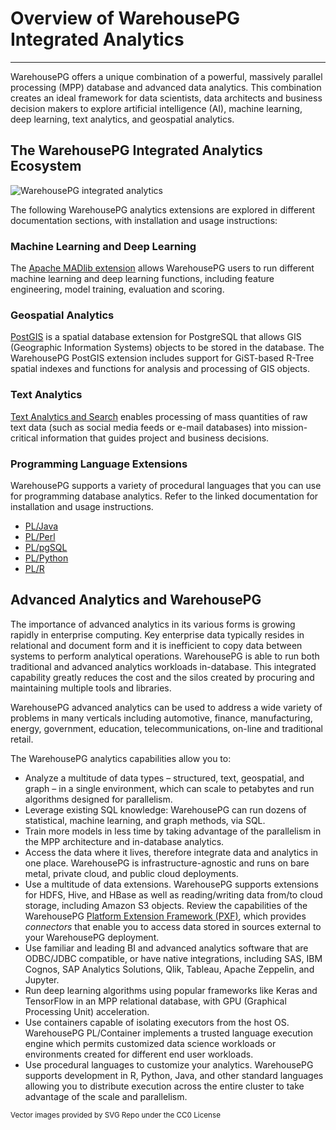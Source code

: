 # Overview of WarehousePG Integrated Analytics
---

WarehousePG offers a unique combination of a powerful, massively parallel processing \(MPP\) database and advanced data analytics. This combination creates an ideal framework for data scientists, data architects and business decision makers to explore artificial intelligence \(AI\), machine learning, deep learning, text analytics, and geospatial analytics.

## <a id="gp_ecosystem"></a>The WarehousePG Integrated Analytics Ecosystem


![WarehousePG integrated analytics](/whpg_integrated_analytics.png)

The following WarehousePG analytics extensions are explored in different documentation sections, with installation and usage instructions:

### <a id="section_c33_lv1_rqb"></a>Machine Learning and Deep Learning

The [Apache MADlib extension](madlib.html) allows WarehousePG users to run different machine learning and deep learning functions, including feature engineering, model training, evaluation and scoring.

### <a id="section_zd2_mv1_rqb"></a>Geospatial Analytics

[PostGIS](postGIS.html) is a spatial database extension for PostgreSQL that allows GIS \(Geographic Information Systems\) objects to be stored in the database. The WarehousePG PostGIS extension includes support for GiST-based R-Tree spatial indexes and functions for analysis and processing of GIS objects.

### <a id="text_analytics"></a>Text Analytics

[Text Analytics and Search](text.html) enables processing of mass quantities of raw text data \(such as social media feeds or e-mail databases\) into mission-critical information that guides project and business decisions. 

### <a id="pr_lang_and_ext"></a>Programming Language Extensions

WarehousePG supports a variety of procedural languages that you can use for programming database analytics. Refer to the linked documentation for installation and usage instructions.

-   [PL/Java](pl_java.html)
-   [PL/Perl](pl_perl.html)
-   [PL/pgSQL](pl_sql.html)
-   [PL/Python](pl_python.html)
-   [PL/R](pl_r.html)

## <a id="why_gp_analytics"></a>Advanced Analytics and WarehousePG

The importance of advanced analytics in its various forms is growing rapidly in enterprise computing. Key enterprise data typically resides in relational and document form and it is inefficient to copy data between systems to perform analytical operations. WarehousePG is able to run both traditional and advanced analytics workloads in-database. This integrated capability greatly reduces the cost and the silos created by procuring and maintaining multiple tools and libraries.

WarehousePG advanced analytics can be used to address a wide variety of problems in many verticals including automotive, finance, manufacturing, energy, government, education, telecommunications, on-line and traditional retail.

The WarehousePG analytics capabilities allow you to:

-   Analyze a multitude of data types – structured, text, geospatial, and graph – in a single environment, which can scale to petabytes and run algorithms designed for parallelism.
-   Leverage existing SQL knowledge: WarehousePG can run dozens of statistical, machine learning, and graph methods, via SQL.
-   Train more models in less time by taking advantage of the parallelism in the MPP architecture and in-database analytics.
-   Access the data where it lives, therefore integrate data and analytics in one place. WarehousePG is infrastructure-agnostic and runs on bare metal, private cloud, and public cloud deployments.
-   Use a multitude of data extensions. WarehousePG supports extensions for HDFS, Hive, and HBase as well as reading/writing data from/to cloud storage, including Amazon S3 objects. Review the capabilities of the WarehousePG [Platform Extension Framework \(PXF\)](../admin_guide/external/pxf-overview.html), which provides *connectors* that enable you to access data stored in sources external to your WarehousePG deployment.
-   Use familiar and leading BI and advanced analytics software that are ODBC/JDBC compatible, or have native integrations, including SAS, IBM Cognos, SAP Analytics Solutions, Qlik, Tableau, Apache Zeppelin, and Jupyter.
-   Run deep learning algorithms using popular frameworks like Keras and TensorFlow in an MPP relational database, with GPU \(Graphical Processing Unit\) acceleration.
-   Use containers capable of isolating executors from the host OS. WarehousePG PL/Container implements a trusted language execution engine which permits customized data science workloads or environments created for different end user workloads.
-   Use procedural languages to customize your analytics. WarehousePG supports development in R, Python, Java, and other standard languages allowing you to distribute execution across the entire cluster to take advantage of the scale and parallelism.

<sub>Vector images provided by SVG Repo under the CC0 License</sub>